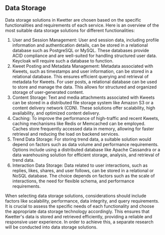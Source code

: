 ## Data Storage

Data storage solutions in Kwetter are chosen based on the specific functionalities and requirements of each service.
Here is an overview of the most suitable data storage solutions for different functionalities:

1. User and Session Management: User and session data, including profile information and authentication details, can be
   stored in a relational database such as PostgreSQL or MySQL.
   These databases provide ACID compliance and are well-suited for handling structured user data.
   Keycloak will require such a database to function.
2. Kweet Posting and Metadata Management: Metadata associated with Kweets, such as timestamps and user information, can
   be stored in a relational database.
   This ensures efficient querying and retrieval of metadata for Kweets.
   For user posts, a relational database can be used to store and manage the data.
   This allows for structured and organized storage of user-generated content.
3. Content Storage: Text and media attachments associated with Kweets can be stored in a distributed file storage system
   like Amazon S3 or a content delivery network (CDN).
   These solutions offer scalability, high availability, and optimized content delivery.
4. Caching: To improve the performance of high-traffic and recent Kweets, caching mechanisms like Redis or Memcached can
   be employed.
   Caches store frequently accessed data in memory, allowing for faster retrieval and reducing the load on backend
   services.
5. Trend Data Storage: For storing trend data, a suitable solution would depend on factors such as data volume and
   performance requirements.
   Options include using a distributed database like Apache Cassandra or a data warehousing solution for efficient
   storage, analysis, and retrieval of trend data.
6. Interaction Data Storage: Data related to user interactions, such as replies, likes, shares, and user follows, can be
   stored in a relational or NoSQL database.
   The choice depends on factors such as the scale of interactions, the need for flexible schema, and performance
   requirements.

When selecting data storage solutions, considerations should include factors like scalability, performance, data
integrity, and query requirements.
It is crucial to assess the specific needs of each functionality and choose the appropriate data storage technology
accordingly.
This ensures that Kwetter's data is stored and retrieved efficiently, providing a reliable and responsive user
experience.
In order to achieve this, a separate research will be conducted into data storage solutions.